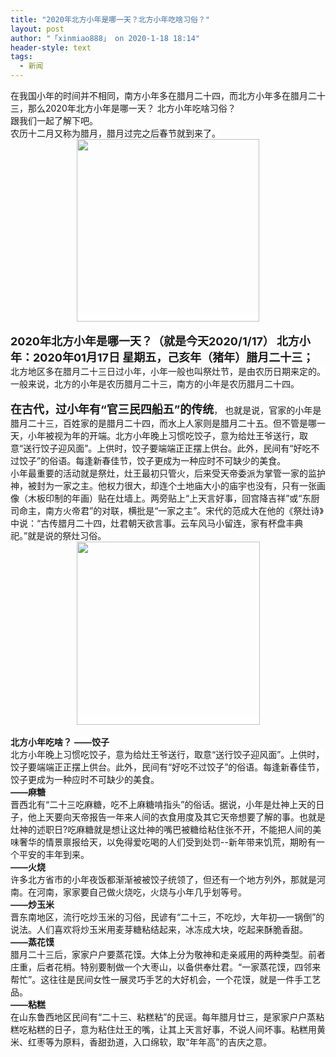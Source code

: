 ```yaml
---
title: "2020年北方小年是哪一天？北方小年吃啥习俗？"
layout: post
author: "「xinmiao888」 on 2020-1-18 18:14"
header-style: text
tags:
  - 新闻
---
```


<head></head>
<body>
 <font color="#191919"><font style="background-color:white"><font face="arial, tahoma, &amp;quot">在我国小年的时间并不相同，南方小年多在腊月二十四，而北方小年多在腊月二十三，那么2020年北方小年是哪一天？</font></font></font>
 <font color="#191919"><font style="background-color:white"><font face="arial, tahoma, &amp;quot">北方小年吃啥习俗？</font></font></font>
 <br> 
 <font color="#191919"><font style="background-color:white"><font face="arial, tahoma, &amp;quot">跟我们一起了解下吧。</font></font></font>
 <br> 
 <font color="#191919"><font style="background-color:white"><font face="arial, tahoma, &amp;quot">农历十二月又称为腊月，腊月过完之后春节就到来了。</font></font></font> 
 <div align="center"> 
  <font color="#191919"><font face="arial, tahoma, &amp;quot"><font style="background-color:white"><img height="292" src="http://static.k366.com/uploads/allimg/191226/3-19122611204T14.jpg"></font></font></font> 
 </div>
 <br> 
 <strong><font style="background-color:white"><font size="4">2020年北方小年是哪一天？（就是今天2020/1/17）</font></font></strong>
 <font style="background-color:white"><strong><font size="4">北方小年：2020年01月17日 星期五，己亥年（猪年）腊月二十三；</font></strong></font>
 <br> 
 <font style="background-color:white">北方地区多在腊月二十三日过小年，小年一般也叫祭灶节，是由农历日期来定的。一般来说，北方的小年是农历腊月二十三，南方的小年是农历腊月二十四。</font>
 <br> 
 <font style="background-color:white"><br> <strong><font size="4">在古代，过小年有“官三民四船五”的传统</font></strong>，</font>
 <font color="#191919"><font face="arial, tahoma, &amp;quot">也就是说，官家的小年是腊月二十三，百姓家的是腊月二十四，而水上人家则是腊月二十五。但不管是哪一天，小年被视为年的开端。北方小年晚上习惯吃饺子，意为给灶王爷送行，取意“送行饺子迎风面”。上供时，饺子要端端正正摆上供台。此外，民间有“好吃不过饺子”的俗语。每逢新春佳节，饺子更成为一种应时不可缺少的美食。</font></font>
 <br> 
 <font style="background-color:white">小年最重要的活动就是祭灶，灶王最初只管火，后来受天帝委派为掌管一家的监护神，被封为一家之主。他权力很大，却连个土地庙大小的庙宇也没有，只有一张画像（木板印制的年画）贴在灶墙上。两旁贴上“上天言好事，回宫降吉祥”或“东厨司命主，南方火帝君”的对联，横批是“一家之主”。宋代的范成大在他的《祭灶诗》中说：“古传腊月二十四，灶君朝天欲言事。云车风马小留连，家有杯盘丰典祀。”就是说的祭灶习俗。</font> 
 <div align="center"> 
  <font color="#191919"><font face="arial, tahoma, &amp;quot"><font style="background-color:white"><img height="293" src="http://static.k366.com/uploads/allimg/191226/3-19122611294O61.jpg"></font></font></font> 
 </div>
 <br> 
 <strong><font style="background-color:white">北方小年吃啥？</font></strong>
 <font style="background-color:white"><strong>——饺子</strong><br> 北方小年晚上习惯吃饺子，意为给灶王爷送行，取意“送行饺子迎风面”。上供时，饺子要端端正正摆上供台。此外，民间有“好吃不过饺子”的俗语。每逢新春佳节，饺子更成为一种应时不可缺少的美食。<br> <strong>——麻糖</strong><br> 晋西北有“二十三吃麻糖，吃不上麻糖啃指头”的俗话。据说，小年是灶神上天的日子，他上天要向天帝报告一年来人间的衣食用度及其它天帝想要了解的事。也就是灶神的述职日?吃麻糖就是想让这灶神的嘴巴被糖给粘住张不开，不能把人间的美味奢华的情景禀报给天，以免得爱吃喝的人们受到处罚--新年带来饥荒，期盼有一个平安的丰年到来。<br> <strong>——火烧</strong><br> 许多北方省市的小年夜饭都渐渐被被饺子统领了，但还有一个地方列外，那就是河南。在河南，家家要自己做火烧吃，火烧与小年几乎划等号。<br> <strong>——炒玉米</strong><br> 晋东南地区，流行吃炒玉米的习俗，民谚有“二十三，不吃炒，大年初—一锅倒”的说法。人们喜欢将炒玉米用麦芽糖粘结起来，冰冻成大块，吃起来酥脆香甜。<br> <strong>——蒸花馍</strong><br> 腊月二十三后，家家户户要蒸花馍。大体上分为敬神和走亲戚用的两种类型。前者庄重，后者花梢。特别要制做一个大枣山，以备供奉灶君。“一家蒸花馍，四邻来帮忙”。这往往是民间女性一展灵巧手艺的大好机会，一个花馍，就是一件手工艺品。<br> <strong>——粘糕</strong><br> 在山东鲁西地区民间有“二十三、粘糕粘”的民谣。每年腊月廿三，是家家户户蒸粘糕吃粘糕的日子，意为粘住灶王的嘴，让其上天言好事，不说人间坏事。粘糕用黄米、红枣等为原料，香甜劲道，入口绵软，取“年年高”的吉庆之意。</font>
 <br> 
 <br>
</body>


